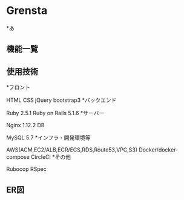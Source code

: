 # Grensta
*あ
## 機能一覧
## 使用技術
*フロント

HTML
CSS
jQuery
bootstrap3
*バックエンド

Ruby 2.5.1
Ruby on Rails 5.1.6
*サーバー

Nginx 1.12.2
DB

MySQL 5.7
*インフラ・開発環境等

AWS(ACM,EC2/ALB,ECR/ECS,RDS,Route53,VPC,S3)
Docker/docker-compose
CircleCI
*その他

Rubocop
RSpec
## ER図
